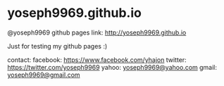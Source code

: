 # yoseph9969.github.io

@yoseph9969 github pages
link: http://yoseph9969.github.io

Just for testing my github pages :)

contact: 	facebook:	https://www.facebook.com/yhajon
			twitter:	https://twitter.com/yoseph9969
			yahoo:		yoseph9969@yahoo.com
			gmail:		yoseph9969@gmail.com